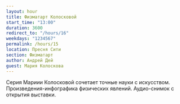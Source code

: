 ```yaml
---
layout: hour
title: Физматарт Колосковой
start_time: "13:00"
duration: 3600
redirect_to: "/hours/16"
weekdays: "1234567"
permalink: /hours/15
location: Пресня Сити
section: Физматарт
author: Андрей Дей
guest: Мария Колоскова  
---
```


Серия Мариии Колосковой сочетает точные науки с искусством. Произведения-инфографика физических явлений. Аудио-снимок с открытия выставки.
